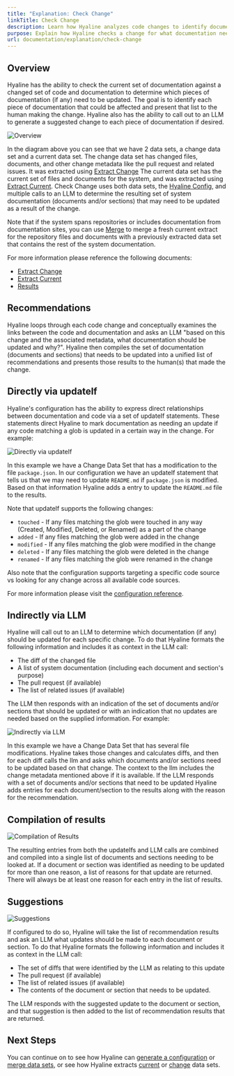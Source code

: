 ```yaml
---
title: "Explanation: Check Change"
linkTitle: Check Change
description: Learn how Hyaline analyzes code changes to identify documentation that needs updating
purpose: Explain how Hyaline checks a change for what documentation needs to be updated
url: documentation/explanation/check-change
---
```

## Overview
Hyaline has the ability to check the current set of documentation against a changed set of code and documentation to determine which pieces of documentation (if any) need to be updated. The goal is to identify each piece of documentation that could be affected and present that list to the human making the change. Hyaline also has the ability to call out to an LLM to generate a suggested change to each piece of documentation if desired.

![Overview](_img/check-change-overview.svg)

In the diagram above you can see that we have 2 data sets, a change data set and a current data set. The change data set has changed files, documents, and other change metadata like the pull request and related issues. It was extracted using [Extract Change](./03-extract-change.md) The current data set has the current set of files and documents for the system, and was extracted using [Extract Current](./02-extract-current.md). Check Change uses both data sets, the [Hyaline Config](../05-reference/01-config.md), and multiple calls to an LLM to determine the resulting set of system documentation (documents and/or sections) that may need to be updated as a result of the change.

Note that if the system spans repositories or includes documentation from documentation sites, you can use [Merge](./08-merge.md) to merge a fresh current extract for the repository files and documents with a previously extracted data set that contains the rest of the system documentation.

For more information please reference the following documents:

* [Extract Change](./03-extract-change.md)
* [Extract Current](./02-extract-current.md)
* [Results](../05-reference/04-results.md)

## Recommendations
Hyaline loops through each code change and conceptually examines the links between the code and documentation and asks an LLM "based on this change and the associated metadata, what documentation should be updated and why?". Hyaline then compiles the set of documentation (documents and sections) that needs to be updated into a unified list of recommendations and presents those results to the human(s) that made the change.

## Directly via updateIf
Hyaline's configuration has the ability to express direct relationships between documentation and code via a set of updateIf statements. These statements direct Hyaline to mark documentation as needing an update if any code matching a glob is updated in a certain way in the change. For example:

![Directly via updateIf](_img/check-change-direct-updateIf.svg)

In this example we have a Change Data Set that has a modification to the file `package.json`. In our configuration we have an updateIf statement that tells us that we may need to update `README.md` if `package.json` is modified. Based on that information Hyaline adds a entry to update the `README.md` file to the results.

Note that updateIf supports the following changes:

* `touched` - If any files matching the glob were touched in any way (Created, Modified, Deleted, or Renamed) as a part of the change
* `added` - If any files matching the glob were added in the change
* `modified` - If any files matching the glob were modified in the change
* `deleted` - If any files matching the glob were deleted in the change
* `renamed` - If any files matching the glob were renamed in the change

Also note that the configuration supports targeting a specific code source vs looking for any change across all available code sources.

For more information please visit the [configuration reference](../05-reference/01-config.md).

## Indirectly via LLM
Hyaline will call out to an LLM to determine which documentation (if any) should be updated for each specific change. To do that Hyaline formats the following information and includes it as context in the LLM call:

* The diff of the changed file
* A list of system documentation (including each document and section's purpose)
* The pull request (if available)
* The list of related issues (if available)

The LLM then responds with an indication of the set of documents and/or sections that should be updated or with an indication that no updates are needed based on the supplied information. For example:

![Indirectly via LLM](_img/check-change-indirect-llm.svg)

In this example we have a Change Data Set that has several file modifications. Hyaline takes those changes and calculates diffs, and then for each diff calls the llm and asks which documents and/or sections need to be updated based on that change. The context to the llm includes the change metadata mentioned above if it is available. If the LLM responds with a set of documents and/or sections that need to be updated Hyaline adds entries for each document/section to the results along with the reason for the recommendation.

## Compilation of results
![Compilation of Results](_img/check-change-results.svg)

The resulting entries from both the updateIfs and LLM calls are combined and compiled into a single list of documents and sections needing to be looked at. If a document or section was identified as needing to be updated for more than one reason, a list of reasons for that update are returned. There will always be at least one reason for each entry in the list of results.

## Suggestions
![Suggestions](_img/check-change-suggestions.svg)

If configured to do so, Hyaline will take the list of recommendation results and ask an LLM what updates should be made to each document or section. To do that Hyaline formats the following information and includes it as context in the LLM call:

* The set of diffs that were identified by the LLM as relating to this update
* The pull request (if available)
* The list of related issues (if available)
* The contents of the document or section that needs to be updated.

The LLM responds with the suggested update to the document or section, and that suggestion is then added to the list of recommendation results that are returned.

## Next Steps
You can continue on to see how Hyaline can [generate a configuration](./07-generate-config.md) or [merge data sets](./08-merge.md), or see how Hyaline extracts [current](./02-extract-current.md) or [change](./03-extract-change.md) data sets.
